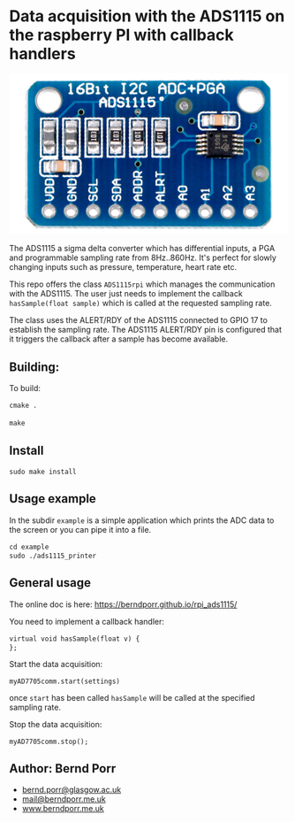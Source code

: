 # Data acquisition with the ADS1115 on the raspberry PI with callback handlers

![alt tag](ads1115.jpg)

The ADS1115 a sigma delta converter which has
differential inputs, a PGA and programmable sampling rate from 8Hz..860Hz. It's
perfect for slowly changing inputs such as pressure, temperature,
heart rate etc.

This repo offers the class `ADS1115rpi` which manages the
communication with the ADS1115. The user just needs to
implement the callback `hasSample(float sample)` which is called
at the requested sampling rate.

The class uses the ALERT/RDY of the ADS1115 connected to GPIO 17 to
establish the sampling rate. The ADS1115 ALERT/RDY pin is configured
that it triggers the callback after a sample has become available.

## Building:

To build:

    cmake .

    make

## Install

    sudo make install

## Usage example

In the subdir `example` is a simple application which prints
the ADC data to the screen or you can pipe it into a file.

    cd example
    sudo ./ads1115_printer

## General usage

The online doc is here: https://berndporr.github.io/rpi_ads1115/

You need to implement a callback handler:
```
virtual void hasSample(float v) {
};
```

Start the data acquisition:
```
myAD7705comm.start(settings)
```
once `start` has been called `hasSample` will be called at the
specified sampling rate.

Stop the data acquisition:
```
myAD7705comm.stop();
```

## Author: Bernd Porr

   - bernd.porr@glasgow.ac.uk
   - mail@berndporr.me.uk
   - www.berndporr.me.uk
